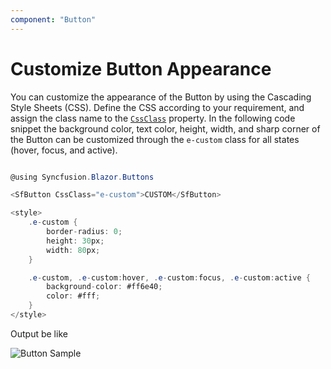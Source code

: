 ```yaml
---
component: "Button"
---
```


# Customize Button Appearance

You can customize the appearance of the Button by using the Cascading Style Sheets (CSS). Define the CSS according to your requirement, and assign the class name to the [`CssClass`](https://help.syncfusion.com/cr/blazor/Syncfusion.Blazor.Buttons.SfButton.html#Syncfusion_Blazor_Buttons_SfButton_CssClass)
property. In the following code snippet the background color, text color, height, width, and sharp corner of the Button can be customized through the `e-custom` class for all states (hover, focus, and active).

```csharp

@using Syncfusion.Blazor.Buttons

<SfButton CssClass="e-custom">CUSTOM</SfButton>

<style>
    .e-custom {
        border-radius: 0;
        height: 30px;
        width: 80px;
    }

    .e-custom, .e-custom:hover, .e-custom:focus, .e-custom:active {
        background-color: #ff6e40;
        color: #fff;
    }
</style>

```

Output be like

![Button Sample](./../images/button-custom.png)